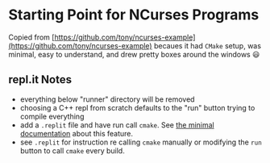 # Starting Point for NCurses Programs

Copied from [https://github.com/tony/ncurses-example](https://github.com/tony/ncurses-example) becaues it had `CMake` setup, was minimal, easy to understand, and drew pretty boxes around the windows 😃

## repl.it Notes
- everything below "runner" directory will be removed
- choosing a C++ repl from scratch defaults to the "run" button trying to compile everything
- add a `.replit` file and have run call `cmake`. See [the minimal documentation](https://docs.repl.it/repls/dot-replit) about this feature.
- see   `.replit` for instruction re calling `cmake` manually or modifying the `run` button to call `cmake` every build.

